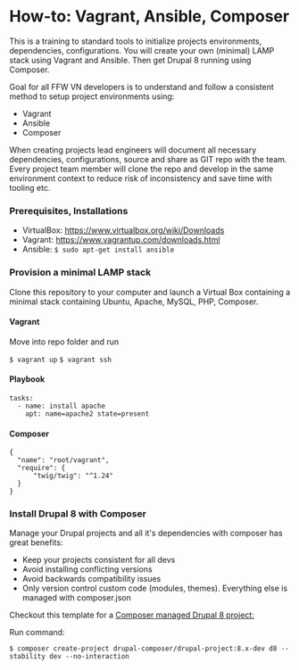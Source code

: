 # How-to: Vagrant, Ansible, Composer
This is a training to standard tools to initialize projects environments, dependencies, configurations. You will create your own (minimal) LAMP stack using Vagrant and Ansible. Then get Drupal 8 running using Composer.

Goal for all FFW VN developers is to understand and follow a consistent method to setup project environments using: 
* Vagrant 
* Ansible
* Composer

When creating projects lead engineers will document all necessary dependencies, configurations, source and share as GIT repo with the team. Every project team member will clone the repo and develop in the same environment context to reduce risk of inconsistency and save time with tooling etc. 

### Prerequisites, Installations
* VirtualBox: https://www.virtualbox.org/wiki/Downloads
* Vagrant: https://www.vagrantup.com/downloads.html
* Ansible: `$ sudo apt-get install ansible`

### Provision a minimal LAMP stack
Clone this repository to your computer and launch a Virtual Box containing a minimal stack containing Ubuntu, Apache, MySQL, PHP, Composer. 

#### Vagrant
Move into repo folder and run

`$ vagrant up`
`$ vagrant ssh`

#### Playbook
  ```
  tasks:
    - name: install apache
      apt: name=apache2 state=present
  ```
#### Composer
  ```
  {
    "name": "root/vagrant",
    "require": {
        "twig/twig": "^1.24"
    }
  }
  ```

### Install Drupal 8 with Composer

Manage your Drupal projects and all it's dependencies with composer has great benefits:
* Keep your projects consistent for all devs
* Avoid installing conflicting versions 
* Avoid backwards compatibility issues
* Only version control custom code (modules, themes). Everything else is managed with composer.json

Checkout this template for a [Composer managed Drupal 8 project:](https://github.com/drupal-composer/drupal-project)

Run command:
```
$ composer create-project drupal-composer/drupal-project:8.x-dev d8 --stability dev --no-interaction
```
